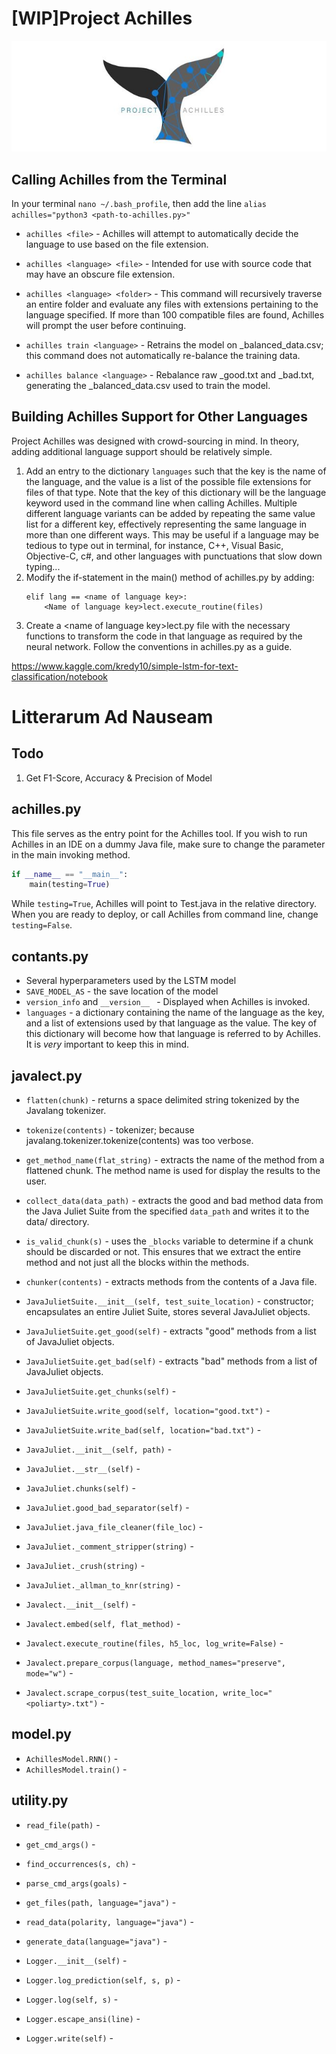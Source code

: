 # [WIP]Project Achilles
![Achilles](assets/logo.jpg)

## Calling Achilles from the Terminal
In your terminal `nano ~/.bash_profile`, then add the line `alias achilles="python3 <path-to-achilles.py>"`
* `achilles <file>` - Achilles will attempt to automatically decide the language to use based on the file extension. 

* `achilles <language> <file>` - Intended for use with source code that may have an obscure file extension.

* `achilles <language> <folder>` - This command will recursively traverse an entire folder and evaluate any files
 with extensions pertaining to the language specified. If more than 100 compatible files are found, Achilles will 
 prompt the user before continuing.

* `achilles train <language>` - Retrains the model on <language>_balanced_data.csv; this command does not automatically
 re-balance the training data.

* `achilles balance <language>` - Rebalance raw <language>_good.txt and <language>_bad.txt, generating the
 <language>_balanced_data.csv used to train the model.


## Building Achilles Support for Other Languages
Project Achilles was designed with crowd-sourcing in mind.
In theory, adding additional language support should be relatively simple.
1. Add an entry to the dictionary `languages` such that the key is the name of
the language, and the value is a list of the possible file extensions for files
of that type. Note that the key of this dictionary will be the language keyword 
used in the command line when calling Achilles. Multiple different language 
variants can be added by repeating the same value list for a different key,
effectively representing the same language in more than one different ways.
This may be useful if a language may be tedious to type out in terminal, for instance,
C++, Visual Basic, Objective-C, c#, and other languages with punctuations that slow
down typing... 
1. Modify the if-statement in the main() method of achilles.py by adding:
    ```
    elif lang == <name of language key>:
        <Name of language key>lect.execute_routine(files)
    ```
1. Create a &lt;name of language key&gt;lect.py file with the necessary functions
to transform the code in that language as required by the neural network.
Follow the conventions in achilles.py as a guide.

https://www.kaggle.com/kredy10/simple-lstm-for-text-classification/notebook

# Litterarum Ad Nauseam
## Todo
1. Get F1-Score, Accuracy & Precision of Model

## achilles.py
This file serves as the entry point for the Achilles tool. If you wish to run Achilles in an IDE on a dummy Java file,
make sure to change the parameter in the main invoking method.
```python
if __name__ == "__main__":
    main(testing=True)
```
While `testing=True`, Achilles will point to Test.java in the relative directory. When you are ready to deploy, or call
Achilles from command line, change `testing=False`.


## contants.py
* Several hyperparameters used by the LSTM model
* `SAVE_MODEL_AS` - the save location of the model
* `version_info` and `__version__ ` - Displayed when Achilles is invoked.
* `languages` - a dictionary containing the name of the language as the key, and a list of extensions used by that
language as the value. The key of this dictionary will become how that language is referred to by Achilles. It is *very*
important to keep this in mind.


## javalect.py
* `flatten(chunk)` - returns a space delimited string tokenized by the Javalang tokenizer.
* `tokenize(contents)` - tokenizer; because javalang.tokenizer.tokenize(contents) was too verbose.
* `get_method_name(flat_string)` - extracts the name of the method from a flattened chunk. The method name is used for display the results to the user.
* `collect_data(data_path)` - extracts the good and bad method data from the Java Juliet Suite from the specified `data_path` and writes it to the data/ directory.
* `is_valid_chunk(s)` - uses the `_blocks` variable to determine if a chunk should be discarded or not. This ensures that we extract the entire method and not just all the blocks within the methods.
* `chunker(contents)` - extracts methods from the contents of a Java file.

* `JavaJulietSuite.__init__(self, test_suite_location)` - constructor; encapsulates an entire Juliet Suite, stores several JavaJuliet objects.
* `JavaJulietSuite.get_good(self)` - extracts "good" methods from a list of JavaJuliet objects.
* `JavaJulietSuite.get_bad(self)` - extracts "bad" methods from a list of JavaJuliet objects.
* `JavaJulietSuite.get_chunks(self)` -
* `JavaJulietSuite.write_good(self, location="good.txt")` -
* `JavaJulietSuite.write_bad(self, location="bad.txt")` -

* `JavaJuliet.__init__(self, path)` -
* `JavaJuliet.__str__(self)` -
* `JavaJuliet.chunks(self)` -
* `JavaJuliet.good_bad_separator(self)` -
* `JavaJuliet.java_file_cleaner(file_loc)` -
* `JavaJuliet._comment_stripper(string)` -
* `JavaJuliet._crush(string)` -
* `JavaJuliet._allman_to_knr(string)` -

* `Javalect.__init__(self)` -
* `Javalect.embed(self, flat_method)` -
* `Javalect.execute_routine(files, h5_loc, log_write=False)` -
* `Javalect.prepare_corpus(language, method_names="preserve", mode="w")` -
* `Javalect.scrape_corpus(test_suite_location, write_loc="<poliarty>.txt")` -

## model.py
* `AchillesModel.RNN()` -
* `AchillesModel.train()` -

## utility.py
* `read_file(path)` -
* `get_cmd_args()` -
* `find_occurrences(s, ch)` -
* `parse_cmd_args(goals)` -
* `get_files(path, language="java")` -
* `read_data(polarity, language="java")` -
* `generate_data(language="java")` -

* `Logger.__init__(self)` -
* `Logger.log_prediction(self, s, p)` -
* `Logger.log(self, s)` -
* `Logger.escape_ansi(line)` -
* `Logger.write(self)` -
